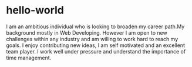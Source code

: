 # hello-world
I am an ambitious individual who is looking to broaden my career path.My background mostly in Web Developing. However I am open to new challenges within any industry and am willing to work hard to reach my goals. I enjoy contributing new ideas, I am self motivated and an excellent team player. I work well under pressure and understand the importance of time management. 
